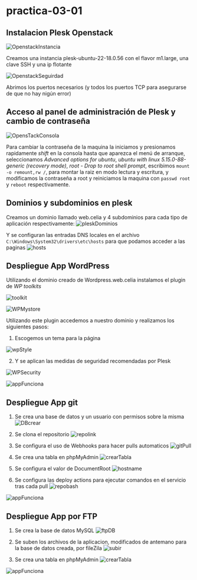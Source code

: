 # practica-03-01

## Instalacion Plesk Openstack
![OpenstackInstancia](https://github.com/LuzSerranoDiaz/practica-03-01/assets/125549381/c90ab8af-9eb3-418b-9d76-81fdca720af1)

Creamos una instancia plesk-ubuntu-22-18.0.56 con el flavor m1.large, una clave SSH y una ip flotante

![OpenstackSeguirdad](https://github.com/LuzSerranoDiaz/practica-03-01/assets/125549381/1e2cfa4f-2903-4dd0-8df4-86506c40cf11)

Abrimos los puertos necesarios (y todos los puertos TCP para asegurarse de que no hay nigún error)

## Acceso al panel de administración de Plesk y cambio de contraseña

![OpensTackConsola](https://github.com/LuzSerranoDiaz/practica-03-01/assets/125549381/e28336d8-ffea-4f5f-a936-bfd7338b95d5)

Para cambiar la contraseña de la maquina la iniciamos y presionamos rapidamente *shift* en la consola hasta que aparezca el menú de arranque, seleccionamos *Advanced options for ubuntu*, *ubuntu with linux 5.15.0-88-generic (recovery mode)*, *root - Drop to root shell prompt*, escribimos `mount -o remount,rw /`, para montar la raiz en modo lectura y escritura, y modificamos la contraseña a root y reiniciamos la maquina con `passwd root` y `reboot` respectivamente.


## Dominios y subdominios en plesk

Creamos un dominio llamado web.celia y 4 subdominios para cada tipo de aplicación respectivamente:
![pleskDominios](https://github.com/LuzSerranoDiaz/practica-03-01/assets/125549381/96db0609-1cec-4c18-8467-05ee903f5144)

Y se configuran las entradas DNS locales en el archivo `C:\Windows\System32\drivers\etc\hosts` para que podamos acceder a las paginas
![hosts](https://github.com/LuzSerranoDiaz/practica-03-01/assets/125549381/5a13730f-ea10-49a5-a6b4-349623c5b187)

## Despliegue App WordPress

Utilizando el dominio creado de Wordpress.web.celia instalamos el plugin de *WP toolkits*

![toolkit](https://github.com/LuzSerranoDiaz/practica-03-01/assets/125549381/3ff200c0-6540-407d-9361-9ce3d53fbc53)

![WPMystore](https://github.com/LuzSerranoDiaz/practica-03-01/assets/125549381/dfeb4bfb-74de-4a5b-adcb-01235a753ffa)

Utilizando este plugin accedemos a nuestro dominio y realizamos los siguientes pasos:

1. Escogemos un tema para la página
   
![wpStyle](https://github.com/LuzSerranoDiaz/practica-03-01/assets/125549381/b002a4bc-ec66-4021-9f70-7cd7444bc285)

2. Y se aplican las medidas de seguridad recomendadas por Plesk

![WPSecurity](https://github.com/LuzSerranoDiaz/practica-03-01/assets/125549381/590b1155-c73e-46f8-a9cf-d37523555170)


![appFunciona](https://github.com/LuzSerranoDiaz/practica-03-01/assets/125549381/f6eadb9e-d336-47f2-b88f-24576a784f3c)


## Despliegue App git

1. Se crea una base de datos y un usuario con permisos sobre la misma
![DBcrear](https://github.com/LuzSerranoDiaz/practica-03-01/assets/125549381/041fa375-27de-4962-89b8-18580e9ce101)

2. Se clona el repositorio
![repolink](https://github.com/LuzSerranoDiaz/practica-03-01/assets/125549381/25904215-2a7f-4b52-b0ae-fcdae8e666a9)

3. Se configura el uso de Webhooks para hacer pulls automaticos
![gitPull](https://github.com/LuzSerranoDiaz/practica-03-01/assets/125549381/741fc063-da5d-4f57-8a66-858498fb9865)

4. Se crea una tabla en phpMyAdmin
![crearTabla](https://github.com/LuzSerranoDiaz/practica-03-01/assets/125549381/ab0ae523-2fe8-4d70-9bcf-6b3f291ae637)

5. Se configura el valor de DocumentRoot
![hostname](https://github.com/LuzSerranoDiaz/practica-03-01/assets/125549381/f80c146a-c5cb-4052-88d2-01e85bafc5ae)

6. Se configura las deploy actions para ejecutar comandos en el servicio tras cada pull
![repobash](https://github.com/LuzSerranoDiaz/practica-03-01/assets/125549381/cf3a2852-d958-4dce-bb50-7008e497eadb)


![appFunciona](https://github.com/LuzSerranoDiaz/practica-03-01/assets/125549381/71a7b514-603d-4439-8659-4af8fb06d63c)


## Despliegue App por FTP

1. Se crea la base de datos MySQL
![ftpDB](https://github.com/LuzSerranoDiaz/practica-03-01/assets/125549381/4f5ede0e-13d0-4422-b602-58fbd0550ef4)

2. Se suben los archivos de la aplicacion, modificados de antemano para la base de datos creada, por fileZila
![subir](https://github.com/LuzSerranoDiaz/practica-03-01/assets/125549381/6ae3cf4d-7c33-4db7-a444-6baaa53f1af1)

3. Se crea una tabla en phpMyAdmin
![crearTabla](https://github.com/LuzSerranoDiaz/practica-03-01/assets/125549381/ab0ae523-2fe8-4d70-9bcf-6b3f291ae637)

![appFunciona](https://github.com/LuzSerranoDiaz/practica-03-01/assets/125549381/7bbc3988-355c-4d1d-8bd4-d7d24faa94a7)
